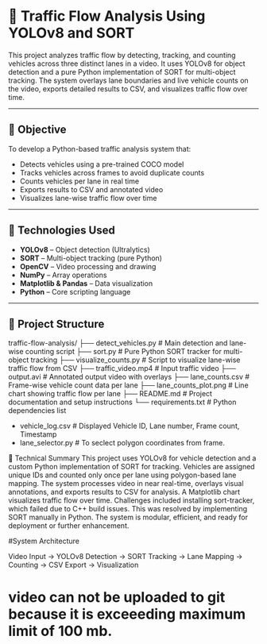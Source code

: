 # 🚦 Traffic Flow Analysis Using YOLOv8 and SORT

This project analyzes traffic flow by detecting, tracking, and counting vehicles across three distinct lanes in a video. It uses YOLOv8 for object detection and a pure Python implementation of SORT for multi-object tracking. The system overlays lane boundaries and live vehicle counts on the video, exports detailed results to CSV, and visualizes traffic flow over time.

---

## 🎯 Objective

To develop a Python-based traffic analysis system that:
- Detects vehicles using a pre-trained COCO model
- Tracks vehicles across frames to avoid duplicate counts
- Counts vehicles per lane in real time
- Exports results to CSV and annotated video
- Visualizes lane-wise traffic flow over time

---

## 🧰 Technologies Used

- **YOLOv8** – Object detection (Ultralytics)
- **SORT** – Multi-object tracking (pure Python)
- **OpenCV** – Video processing and drawing
- **NumPy** – Array operations
- **Matplotlib & Pandas** – Data visualization
- **Python** – Core scripting language

---

## 📁 Project Structure
traffic-flow-analysis/
├── detect_vehicles.py          # Main detection and lane-wise counting script
├── sort.py                     # Pure Python SORT tracker for multi-object tracking
├── visualize_counts.py         # Script to visualize lane-wise traffic flow from CSV
├── traffic_video.mp4           # Input traffic video
├── output.avi                  # Annotated output video with overlays
├── lane_counts.csv             # Frame-wise vehicle count data per lane
├── lane_counts_plot.png        # Line chart showing traffic flow per lane
├── README.md                   # Project documentation and setup instructions
└── requirements.txt            # Python dependencies list
*   vehicle_log.csv             # Displayed Vehicle ID, Lane number, Frame count, Timestamp
*   lane_selector.py            # To seclect polygon coordinates from frame.



📄 Technical Summary
This project uses YOLOv8 for vehicle detection and a custom Python implementation of SORT for tracking. Vehicles are assigned unique IDs and counted only once per lane using polygon-based lane mapping. The system processes video in near real-time, overlays visual annotations, and exports results to CSV for analysis. A Matplotlib chart visualizes traffic flow over time.
Challenges included installing sort-tracker, which failed due to C++ build issues. This was resolved by implementing SORT manually in Python. The system is modular, efficient, and ready for deployment or further enhancement.


#System Architecture

Video Input → YOLOv8 Detection → SORT Tracking → Lane Mapping → Counting → CSV Export → Visualization



# video can not be uploaded to git because it is exceeeding maximum limit of 100 mb.
